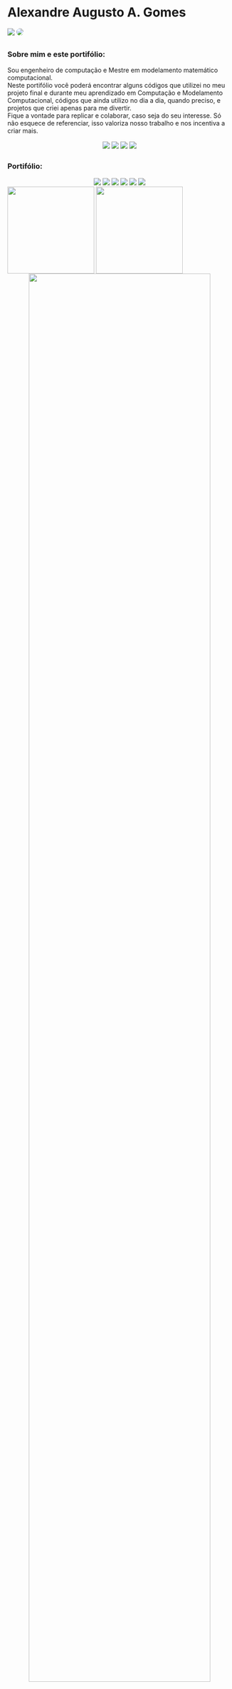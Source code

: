 # Alexandre Augusto A. Gomes
<div align="left"> 
<a href = "mailto:alexandre.3ag.tech@gmail.com"> <img src="https://img.shields.io/badge/Gmail-D14836?style=for-the-badge&logo=gmail&logoColor=white"></a>
  <a href="https://www.linkedin.com/in/alexandre-3ag/" target="_blank"><img src="https://img.shields.io/badge/-LinkedIn-%230077B5?style=for-the-badge&logo=linkedin&logoColor=white" style="border-radius: 30px" target="_blank"></a> 
</div>

##
### Sobre mim e este portifólio:
<p>Sou engenheiro de computação e Mestre em modelamento matemático computacional.<br>
Neste portifólio você poderá encontrar alguns códigos que utilizei no meu projeto final e durante meu aprendizado em Computação e Modelamento Computacional, códigos que ainda utilizo no dia a dia, quando preciso, e projetos que criei apenas para me divertir.<br>
Fique a vontade para replicar e colaborar, caso seja do seu interesse. Só não esquece de referenciar, isso valoriza nosso trabalho e nos incentiva a criar mais.<br></p>

<div align="center"> 
  <img align="center" src="https://img.shields.io/badge/Python-FF8C00?style=for-the-badge&logo=python&logoColor=white">
  <img align="center" src="https://img.shields.io/badge/C-C71585?style=for-the-badge&logo=c&logoColor=white">
  <img align="center" src="https://img.shields.io/badge/SQLite-07405E?style=for-the-badge&logo=sqlite&logoColor=white">
  <img align="center" src="https://img.shields.io/badge/HTML-239120?style=for-the-badge&logo=html5&logoColor=white">
</div>

##

### Portifólio:

<div align="center"> 
  <img src="https://img.shields.io/badge/Ciência%20de%20Dados-red">
  <img src="https://img.shields.io/badge/Inteligência%20Artificial-orange">
  <img src="https://img.shields.io/badge/Aprendizado%20de%20Máquina-blue">
  <img src="https://img.shields.io/badge/Programação%20Evolutiva-purple">
  <img src="https://img.shields.io/badge/Eplicabilidade%20em%20IA-grey">
  <img src="https://img.shields.io/badge/Outros-green">
</div>
<div style="display: inline_block">
  <img align="center" height="195px" src="https://github-readme-stats.vercel.app/api?username=aaugustoag&theme=midnight-purple&show_icons=true">
  <img align="center" height="195px" src="https://github-readme-stats.vercel.app/api/top-langs/?username=aaugustoag&layout=compact&theme=midnight-purple">
</div>
<div align="center"> 
  <img width="90%" src="https://github-readme-activity-graph.vercel.app/graph?username=aaugustoag&bg_color=0d1117&color=8A2BE2&line=006400&point=2F4F4F&area=true&hide_border=true">
<br>
